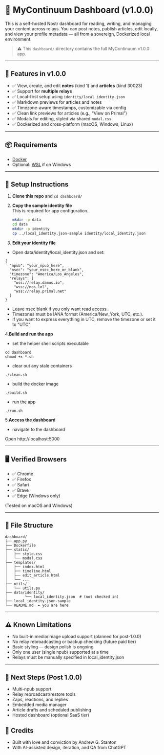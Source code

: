 # 🧭 MyContinuum Dashboard (v1.0.0)

This is a self-hosted Nostr dashboard for reading, writing, and managing your content across relays. You can post notes, publish articles, edit locally, and view your profile metadata — all from a sovereign, Dockerized local environment.

> ⚠️ This `dashboard/` directory contains the full MyContinuum v1.0.0 app.  

---

## 🚀 Features in v1.0.0

- ✅ View, create, and edit **notes** (kind 1) and **articles** (kind 30023)
- ✅ Support for **multiple relays**
- ✅ Local-first setup using `identity/local_identity.json`
- ✅ Markdown previews for articles and notes
- ✅ Timezone-aware timestamps, customizable via config
- ✅ Clean link previews for articles (e.g., “View on Primal”)
- ✅ Modals for editing, styled via shared `modal.css`
- ✅ Dockerized and cross-platform (macOS, Windows, Linux)

---

## 📦 Requirements

- [Docker](https://www.docker.com/products/docker-desktop/)
- Optional: [WSL](https://learn.microsoft.com/en-us/windows/wsl/) if on Windows

---

## 🔧 Setup Instructions

1. **Clone this repo** and `cd dashboard/`

2. **Copy the sample identity file**  
   This is required for app configuration.

   ```bash
   mkdir -p data
   cd data
   mkdir -p identity
   cp ../local_identity.json-sample identity/local_identity.json
   ```
3. **Edit your identity file**

- Open data/identity/local_identity.json and set:

```
{
  "npub": "your_npub_here",
  "nsec": "your_nsec_here_or_blank",
  "timezone": "America/Los_Angeles",
  "relays": [
    "wss://relay.damus.io",
    "wss://nos.lol",
    "wss://relay.primal.net"
  ]
}
```
- Leave nsec blank if you only want read access.
- Timezones must be IANA format (America/New_York, UTC, etc.).
- If you want to express everything in UTC, remove the timezone or set it to "UTC"

4.**Build and run the app**

- set the helper shell scripts executable 

```
cd dashboard
chmod +x *.sh
```
- clear out any stale containers

```
./clean.sh
```

- build the docker image

```
./build.sh
```

- run the app

```
./run.sh
```
5.**Access the dashboard**

- navigate to the dashboard

Open http://localhost:5000

---

## 🖥 Verified Browsers

- ✅ Chrome
- ✅ Firefox
- ✅ Safari
- ✅ Brave
- ✅ Edge (Windows only)

(Tested on macOS and Windows)

---

## 📁 File Structure

```
dashboard/
├── app.py
├── Dockerfile
├── static/
│   ├── style.css
│   └── modal.css
├── templates/
│   ├── index.html
│   ├── timeline.html
│   ├── edit_article.html
│   └── ...
├── utils/
│   └── utils.py
├── data/identity/
│        └── local_identity.json  # (not checked in)
├── local_identity.json-sample
└── README.md  ← you are here
```

---

## ⚠️ Known Limitations

- No built-in media/image upload support (planned for post-1.0.0)
- No relay rebroadcasting or backup checking (future paid tier)
- Basic styling — design polish is ongoing
- Only one user (single npub) supported at a time
- Relays must be manually specified in local_identity.json

---

## 📘 Next Steps (Post 1.0.0)

- Multi-npub support
- Relay rebroadcast/restore tools
- Zaps, reactions, and replies
- Embedded media manager
- Article drafts and scheduled publishing
- Hosted dashboard (optional SaaS tier)

## 🙌 Credits

- Built with love and conviction by Andrew G. Stanton
- With AI-assisted design, iteration, and QA from ChatGPT

